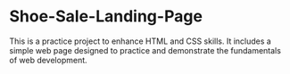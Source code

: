 # Shoe-Sale-Landing-Page
This is a practice project to enhance HTML and CSS skills. 
It includes a simple web page designed to practice and demonstrate the fundamentals of web development.
